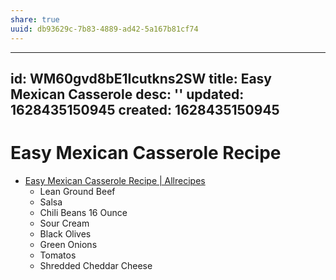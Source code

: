 ```yaml
---
share: true
uuid: db93629c-7b83-4889-ad42-5a167b81cf74
---
```

---
id: WM60gvd8bE1Icutkns2SW
title: Easy Mexican Casserole
desc: ''
updated: 1628435150945
created: 1628435150945
---

# Easy Mexican Casserole Recipe
*   [Easy Mexican Casserole Recipe | Allrecipes](https://www.allrecipes.com/recipe/20680/easy-mexican-casserole/)
    *   Lean Ground Beef
    *   Salsa
    *   Chili Beans 16 Ounce
    *   Sour Cream
    *   Black Olives
    *   Green Onions
    *   Tomatos
    *   Shredded Cheddar Cheese
